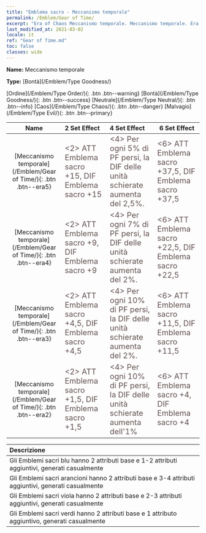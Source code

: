 ```yaml
---
title: "Emblema sacro - Meccanismo temporale"
permalink: /Emblem/Gear of Time/
excerpt: "Era of Chaos Meccanismo temporale. Meccanismo temporale. Era of Chaos Emblema sacro Meccanismo temporale. Era of Chaos Bontà Meccanismo temporale"
last_modified_at: 2021-03-02
locale: it
ref: "Gear of Time.md"
toc: false
classes: wide
---
```


 **Name:** Meccanismo temporale

 **Type:** [Bontà](/Emblem/Type Goodness/)

  [Ordine](/Emblem/Type Order/){: .btn .btn--warning}   [Bontà](/Emblem/Type Goodness/){: .btn .btn--success}   [Neutrale](/Emblem/Type Neutral/){: .btn .btn--info}   [Caos](/Emblem/Type Chaos/){: .btn .btn--danger}   [Malvagio](/Emblem/Type Evil/){: .btn .btn--primary} 

  |         Name            |    2 Set Effect    |   4 Set Effect   | 6 Set Effect   | 
  |:-----------------------:|:-------------------|:-----------------|----------------| 
  | [Meccanismo temporale](/Emblem/Gear of Time/){: .btn .btn--era5} | <span style="color: #645252;font-size:20px">&lt;2&gt; ATT Emblema sacro +15, DIF Emblema sacro +15</span> | <span style="color: #645252;font-size:20px">&lt;4&gt; Per ogni 5% di PF persi, la DIF delle unità schierate aumenta del 2,5%.</span> | <span style="color: #645252;font-size:20px">&lt;6&gt; ATT Emblema sacro +37,5, DIF Emblema sacro +37,5</span> | 
  | [Meccanismo temporale](/Emblem/Gear of Time/){: .btn .btn--era4} | <span style="color: #645252;font-size:20px">&lt;2&gt; ATT Emblema sacro +9, DIF Emblema sacro +9</span> | <span style="color: #645252;font-size:20px">&lt;4&gt; Per ogni 7% di PF persi, la DIF delle unità schierate aumenta del 2%.</span> | <span style="color: #645252;font-size:20px">&lt;6&gt; ATT Emblema sacro +22,5, DIF Emblema sacro +22,5</span> | 
  | [Meccanismo temporale](/Emblem/Gear of Time/){: .btn .btn--era3} | <span style="color: #645252;font-size:20px">&lt;2&gt; ATT Emblema sacro +4,5, DIF Emblema sacro +4,5</span> | <span style="color: #645252;font-size:20px">&lt;4&gt; Per ogni 10% di PF persi, la DIF delle unità schierate aumenta del 2%.</span> | <span style="color: #645252;font-size:20px">&lt;6&gt; ATT Emblema sacro +11,5, DIF Emblema sacro +11,5</span> | 
  | [Meccanismo temporale](/Emblem/Gear of Time/){: .btn .btn--era2} | <span style="color: #645252;font-size:20px">&lt;2&gt; ATT Emblema sacro +1,5, DIF Emblema sacro +1,5</span> | <span style="color: #645252;font-size:20px">&lt;4&gt; Per ogni 10% di PF persi, la DIF delle unità schierate aumenta dell'1%</span> | <span style="color: #645252;font-size:20px">&lt;6&gt; ATT Emblema sacro +4, DIF Emblema sacro +4</span> | 

  |         Descrizione            | 
  |:-------------------------------|
  | Gli Emblemi sacri blu hanno 2 attributi base e 1-2 attributi aggiuntivi, generati casualmente |
  | Gli Emblemi sacri arancioni hanno 2 attributi base e 3-4 attributi aggiuntivi, generati casualmente |
  | Gli Emblemi sacri viola hanno 2 attributi base e 2-3 attributi aggiuntivi, generati casualmente |
  | Gli Emblemi sacri verdi hanno 2 attributi base e 1 attributo aggiuntivo, generati casualmente |
